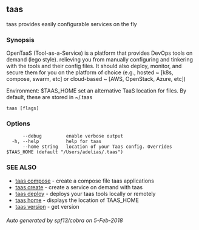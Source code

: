 ## taas

taas provides easily configurable services on the fly

### Synopsis



OpenTaaS (Tool-as-a-Service) is a platform that provides DevOps tools on demand (lego style). relieving you from manually configuring and tinkering with the tools and their config files.
It should also deploy, monitor, and secure them for you on the platform of choice (e.g., hosted ~ [k8s, compose, swarm, etc]  or cloud-based ~ [AWS, OpenStack, Azure, etc])   

Environment:
$TAAS_HOME          set an alternative TaaS location for files. By default, these are stored in ~/.taas


```
taas [flags]
```

### Options

```
      --debug         enable verbose output
  -h, --help          help for taas
      --home string   location of your Taas config. Overrides $TAAS_HOME (default "/Users/adelias/.taas")
```

### SEE ALSO
* [taas compose](taas_compose.md)	 - create a compose file taas applications
* [taas create](taas_create.md)	 - create a service on demand with taas
* [taas deploy](taas_deploy.md)	 - deploys your taas tools locally or remotely
* [taas home](taas_home.md)	 - displays the location of TAAS_HOME
* [taas version](taas_version.md)	 - get version

###### Auto generated by spf13/cobra on 5-Feb-2018

